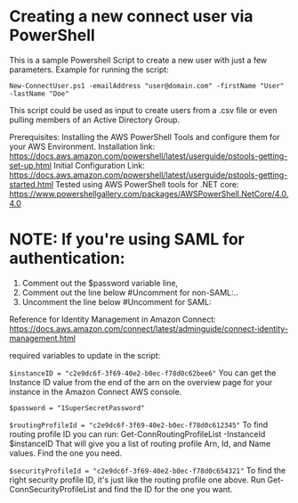 # Creating a new connect user via PowerShell

This is a sample Powershell Script to create a new user with just a few parameters.  Example for running the script:

```New-ConnectUser.ps1 -emailAddress "user@domain.com" -firstName "User" -lastName "Doe"```

This script could be used as input to create users from a .csv file or even pulling members of an Active Directory Group.

Prerequisites: Installing the AWS PowerShell Tools and configure them for your AWS Environment.
Installation link: https://docs.aws.amazon.com/powershell/latest/userguide/pstools-getting-set-up.html 
Initial Configuration Link: https://docs.aws.amazon.com/powershell/latest/userguide/pstools-getting-started.html 
Tested using AWS PowerShell tools for .NET core: https://www.powershellgallery.com/packages/AWSPowerShell.NetCore/4.0.4.0

# NOTE:  If you're using SAML for authentication:
1. Comment out the $password variable line, 
2. Comment out the line below #Uncomment for non-SAML:.. 
3. Uncomment the line below #Uncomment for SAML:

Reference for Identity Management in Amazon Connect:
https://docs.aws.amazon.com/connect/latest/adminguide/connect-identity-management.html

required variables to update in the script:

```$instanceID = "c2e9dc6f-3f69-40e2-b0ec-f78d0c62bee6"```
You can get the Instance ID value from the end of the arn on the overview page for your instance in the Amazon Connect AWS console.

```$password = "1SuperSecretPassword"```

```$routingProfileId = "c2e9dc6f-3f69-40e2-b0ec-f78d0c612345"```
To find routing profile ID you can run:  Get-ConnRoutingProfileList -InstanceId $instanceID 
That will give you a list of routing profile Arn, Id, and Name values.  Find the one you need.

```$securityProfileId = "c2e9dc6f-3f69-40e2-b0ec-f78d0c654321"```
To find the right security profile ID, it's just like the routing profile one above.
Run Get-ConnSecurityProfileList and find the ID for the one you want.